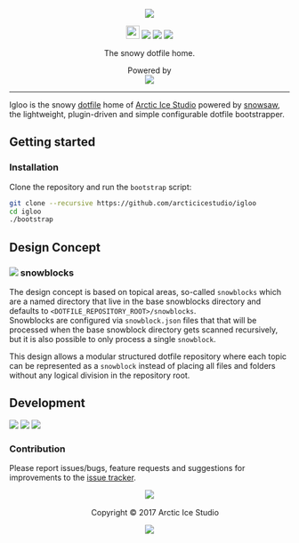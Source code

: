 <p align="center"><img src="https://rawgit.com/arcticicestudio/igloo/develop/assets/igloo-logo-banner.svg"/></p>

<p align="center"><img src="https://assets-cdn.github.com/favicon.ico" width=24 height=24/> <a href="https://github.com/arcticicestudio/igloo/releases/latest"><img src="https://img.shields.io/github/release/arcticicestudio/igloo.svg?style=flat-square"/></a> <a href="https://github.com/arcticicestudio/snowsaw/releases/tag/v0.1.1"><img src="https://img.shields.io/badge/snowsaw-v0.1.1-88C0D0.svg?style=flat-square"/></a> <a href="https://www.archlinux.org"><img src="https://img.shields.io/badge/OS-Arch_Linux-1793D1.svg?style=flat-square"/></a></p>

<p align="center">The snowy dotfile home.</p>

<p align="center">Powered by<br><img src="https://cdn.rawgit.com/arcticicestudio/snowsaw/develop/assets/snowsaw-logo-banner.svg"/></p>

---

Igloo is the snowy [dotfile](http://dotfiles.github.io) home of [Arctic Ice Studio](https://github.com/arcticicestudio) powered by [snowsaw][snowsaw], the lightweight, plugin-driven and simple configurable dotfile bootstrapper.

## Getting started
### Installation
Clone the repository and run the `bootstrap` script:
```sh
git clone --recursive https://github.com/arcticicestudio/igloo
cd igloo
./bootstrap
```

## Design Concept
### <img src="https://cdn.rawgit.com/arcticicestudio/snowsaw/develop/assets/icon-snowblocks.svg"/> snowblocks
The design concept is based on topical areas, so-called `snowblocks` which are a named directory that live in the base snowblocks directory and defaults to `<DOTFILE_REPOSITORY_ROOT>/snowblocks`.  
Snowblocks are configured via `snowblock.json` files that that will be processed when the base snowblock directory gets scanned recursively, but it is also possible to only process a single `snowblock`.

This design allows a modular structured dotfile repository where each topic can be represented as a `snowblock` instead of placing all files and folders without any logical division in the repository root.

## Development
[![](https://img.shields.io/badge/Changelog-0.2.0-blue.svg)](https://github.com/arcticicestudio/nord-vim/blob/v0.2.0/CHANGELOG.md) [![](https://img.shields.io/badge/Workflow-gitflow--branching--model-blue.svg)](http://nvie.com/posts/a-successful-git-branching-model) [![](https://img.shields.io/badge/Versioning-ArcVer_0.8.0-blue.svg)](https://github.com/arcticicestudio/arcver)

### Contribution
Please report issues/bugs, feature requests and suggestions for improvements to the [issue tracker](https://github.com/arcticicestudio/nord-vim/issues).

<p align="center"><img src="https://cdn.rawgit.com/arcticicestudio/nord/develop/src/assets/banner-footer-mountains.svg" /></p>

<p align="center"> <img src="http://arcticicestudio.com/favicon.ico" width=16 height=16/> Copyright &copy; 2017 Arctic Ice Studio</p>

<p align="center"><a href="http://www.apache.org/licenses/LICENSE-2.0"><img src="https://img.shields.io/badge/License-Apache_2.0-blue.svg"/></a></p>

[snowsaw]: https://github.com/arcticicestudio/snowsaw
